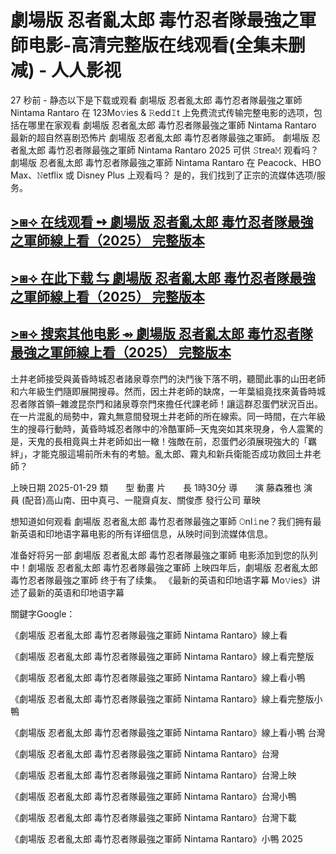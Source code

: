 # 劇場版 忍者亂太郎 毒竹忍者隊最強之軍師电影-高清完整版在线观看(全集未删减) - 人人影视

27 秒前 - 静态以下是下载或观看 劇場版 忍者亂太郎 毒竹忍者隊最強之軍師 Nintama Rantaro 在 123Mo𝚟ies & 𝚁edd𝙸t 上免费流式传输完整电影的选项，包括在哪里在家观看 劇場版 忍者亂太郎 毒竹忍者隊最強之軍師 Nintama Rantaro 最新的超自然喜剧恐怖片 劇場版 忍者亂太郎 毒竹忍者隊最強之軍師。 劇場版 忍者亂太郎 毒竹忍者隊最強之軍師 Nintama Rantaro 2025 可供 𝚂trea𝙼 观看吗？ 劇場版 忍者亂太郎 毒竹忍者隊最強之軍師 Nintama Rantaro 在 Peacock、HBO Max、𝙽etflix 或 Disney Plus 上观看吗？ 是的，我们找到了正宗的流媒体选项/服务。

## [>⧆⟢ 在线观看 ➺ 劇場版 忍者亂太郎 毒竹忍者隊最強之軍師線上看（2025） 完整版本](https://cutt.ly/te7rdAYL)

## [>⧆⟢ 在此下载 ⇆ 劇場版 忍者亂太郎 毒竹忍者隊最強之軍師線上看（2025） 完整版本](https://cutt.ly/te7rdAYL)

## [>⧆⟢ 搜索其他电影 ⇴ 劇場版 忍者亂太郎 毒竹忍者隊最強之軍師線上看（2025） 完整版本](https://cutt.ly/te7rdAYL)

土井老師接受與黃昏時城忍者諸泉尊奈門的決鬥後下落不明，聽聞此事的山田老師和六年級生們隨即展開搜尋。然而，因土井老師的缺席，一年葉組竟找來黃昏時城忍者隊首領─雜渡昆奈門和諸泉尊奈門來擔任代課老師！讓這群忍蛋們狀況百出。在一片混亂的局勢中，霧丸無意間發現土井老師的所在線索。同一時間，在六年級生的搜尋行動時，黃昏時城忍者隊中的冷酷軍師─天鬼突如其來現身，令人震驚的是，天鬼的長相竟與土井老師如出一轍！強敵在前，忍蛋們必須展現強大的「羈絆」，才能克服這場前所未有的考驗。亂太郎、霧丸和新兵衛能否成功救回土井老師？


上映日期	2025-01-29
類　　型	動畫
片　　長	1時30分
導　　演	藤森雅也
演　　員	(配音)高山南、田中真弓、一龍齋貞友、關俊彥
發行公司	華映

想知道如何观看 劇場版 忍者亂太郎 毒竹忍者隊最強之軍師 𝙾nl𝚒ne？我们拥有最新英语和印地语字幕电影的所有详细信息，从映时间到流媒体信息。

准备好将另一部 劇場版 忍者亂太郎 毒竹忍者隊最強之軍師 电影添加到您的队列中！劇場版 忍者亂太郎 毒竹忍者隊最強之軍師 上映四年后，劇場版 忍者亂太郎 毒竹忍者隊最強之軍師 终于有了续集。 《最新的英语和印地语字幕 Mo𝚟ies》讲述了最新的英语和印地语字幕

關鍵字Google：

《劇場版 忍者亂太郎 毒竹忍者隊最強之軍師 Nintama Rantaro》線上看

《劇場版 忍者亂太郎 毒竹忍者隊最強之軍師 Nintama Rantaro》線上看完整版

《劇場版 忍者亂太郎 毒竹忍者隊最強之軍師 Nintama Rantaro》線上看小鴨

《劇場版 忍者亂太郎 毒竹忍者隊最強之軍師 Nintama Rantaro》線上看完整版小鴨

《劇場版 忍者亂太郎 毒竹忍者隊最強之軍師 Nintama Rantaro》線上看小鴨 台灣

《劇場版 忍者亂太郎 毒竹忍者隊最強之軍師 Nintama Rantaro》台灣

《劇場版 忍者亂太郎 毒竹忍者隊最強之軍師 Nintama Rantaro》台灣上映

《劇場版 忍者亂太郎 毒竹忍者隊最強之軍師 Nintama Rantaro》台灣小鴨

《劇場版 忍者亂太郎 毒竹忍者隊最強之軍師 Nintama Rantaro》台灣下載

《劇場版 忍者亂太郎 毒竹忍者隊最強之軍師 Nintama Rantaro》小鴨 2025
